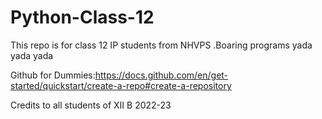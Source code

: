 # Python-Class-12
This repo is for class 12 IP students from NHVPS
.Boaring programs yada yada yada

Github for Dummies:https://docs.github.com/en/get-started/quickstart/create-a-repo#create-a-repository

Credits to all students of XII B 2022-23
